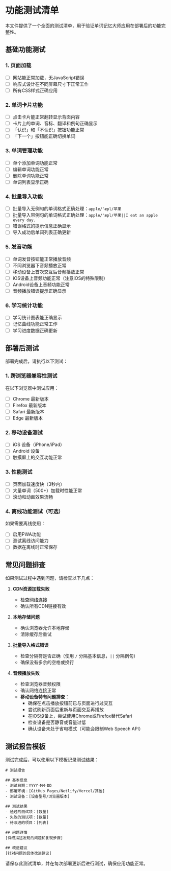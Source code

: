 # 功能测试清单

本文件提供了一个全面的测试清单，用于验证单词记忆大师应用在部署后的功能完整性。

## 基础功能测试

### 1. 页面加载
- [ ] 网站能正常加载，无JavaScript错误
- [ ] 响应式设计在不同屏幕尺寸下正常工作
- [ ] 所有CSS样式正确应用

### 2. 单词卡片功能
- [ ] 点击卡片能正常翻转显示背面内容
- [ ] 卡片上的单词、音标、翻译和例句正确显示
- [ ] 「认识」和「不认识」按钮功能正常
- [ ] 「下一个」按钮能正确切换单词

### 3. 单词管理功能
- [ ] 单个添加单词功能正常
- [ ] 编辑单词功能正常
- [ ] 删除单词功能正常
- [ ] 单词列表显示正确

### 4. 批量导入功能
- [ ] 批量导入无例句的单词格式正确处理：`apple/ˈæpl/苹果`
- [ ] 批量导入带例句的单词格式正确处理：`apple/ˈæpl/苹果||I eat an apple every day.`
- [ ] 错误格式的提示信息正确显示
- [ ] 导入成功后单词列表正确更新

### 5. 发音功能
- [ ] 单词发音按钮能正常播放音频
- [ ] 不同浏览器下音频播放正常
- [ ] 移动设备上首次交互后音频播放正常
- [ ] iOS设备上音频功能正常（注意iOS的特殊限制）
- [ ] Android设备上音频功能正常
- [ ] 音频播放错误提示正确显示

### 6. 学习统计功能
- [ ] 学习统计图表能正确显示
- [ ] 记忆曲线功能正常工作
- [ ] 学习进度数据正确更新

## 部署后测试

部署完成后，请执行以下测试：

### 1. 跨浏览器兼容性测试
在以下浏览器中测试应用：
- [ ] Chrome 最新版本
- [ ] Firefox 最新版本
- [ ] Safari 最新版本
- [ ] Edge 最新版本

### 2. 移动设备测试
- [ ] iOS 设备（iPhone/iPad）
- [ ] Android 设备
- [ ] 触摸屏上的交互功能正常

### 3. 性能测试
- [ ] 页面加载速度快（3秒内）
- [ ] 大量单词（500+）加载时性能正常
- [ ] 滚动和动画效果流畅

### 4. 离线功能测试（可选）
如果需要离线使用：
- [ ] 启用PWA功能
- [ ] 测试离线访问能力
- [ ] 数据在离线时正常保存

## 常见问题排查

如果测试过程中遇到问题，请检查以下几点：

1. **CDN资源加载失败**
   - 检查网络连接
   - 确认所有CDN链接有效

2. **本地存储问题**
   - 确认浏览器允许本地存储
   - 清除缓存后重试

3. **批量导入格式错误**
   - 检查分隔符是否正确（使用 `/` 分隔基本信息，`||` 分隔例句）
   - 确保没有多余的空格或换行

4. **音频播放失败**
   - 检查浏览器音频权限
   - 确认网络连接正常
   - **移动设备特有问题排查**：
     - 确保在点击播放按钮前已与页面进行过交互
     - 尝试刷新页面后重新与页面交互再播放
     - 在iOS设备上，尝试使用Chrome或Firefox替代Safari
     - 检查设备是否静音或音量过低
     - 确认设备未处于省电模式（可能会限制Web Speech API）

## 测试报告模板

测试完成后，可以使用以下模板记录测试结果：

```
# 测试报告

## 基本信息
- 测试日期：YYYY-MM-DD
- 部署环境：[GitHub Pages/Netlify/Vercel/其他]
- 测试设备：[设备型号/浏览器版本]

## 测试结果
- 通过的测试项：[数量]
- 失败的测试项：[数量]
- 待改进的项目：[列表]

## 问题详情
[详细描述发现的问题和复现步骤]

## 改进建议
[针对问题的具体改进建议]
```

请保存此测试清单，并在每次部署更新后进行测试，确保应用功能正常。